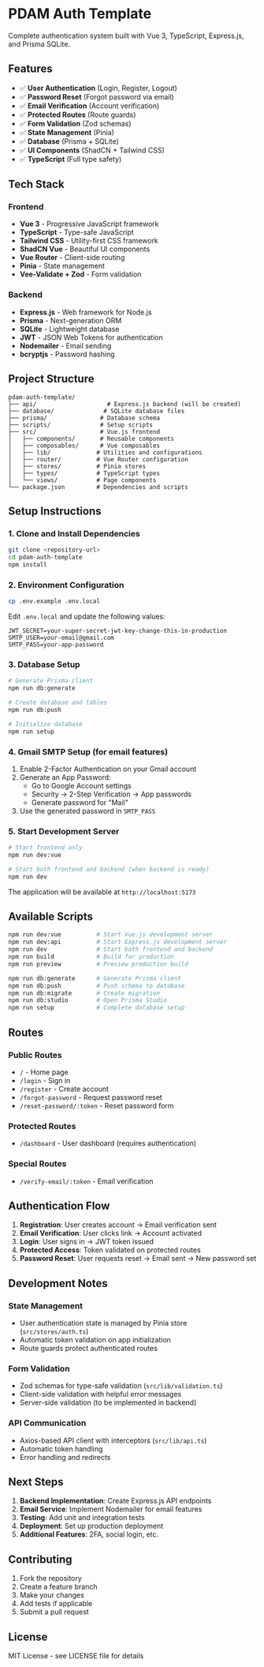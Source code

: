 # PDAM Auth Template

Complete authentication system built with Vue 3, TypeScript, Express.js, and Prisma SQLite.

## Features

- ✅ **User Authentication** (Login, Register, Logout)
- ✅ **Password Reset** (Forgot password via email)
- ✅ **Email Verification** (Account verification)
- ✅ **Protected Routes** (Route guards)
- ✅ **Form Validation** (Zod schemas)
- ✅ **State Management** (Pinia)
- ✅ **Database** (Prisma + SQLite)
- ✅ **UI Components** (ShadCN + Tailwind CSS)
- ✅ **TypeScript** (Full type safety)

## Tech Stack

### Frontend
- **Vue 3** - Progressive JavaScript framework
- **TypeScript** - Type-safe JavaScript
- **Tailwind CSS** - Utility-first CSS framework
- **ShadCN Vue** - Beautiful UI components
- **Vue Router** - Client-side routing
- **Pinia** - State management
- **Vee-Validate + Zod** - Form validation

### Backend
- **Express.js** - Web framework for Node.js
- **Prisma** - Next-generation ORM
- **SQLite** - Lightweight database
- **JWT** - JSON Web Tokens for authentication
- **Nodemailer** - Email sending
- **bcryptjs** - Password hashing

## Project Structure

```
pdam-auth-template/
├── api/                    # Express.js backend (will be created)
├── database/              # SQLite database files
├── prisma/               # Database schema
├── scripts/              # Setup scripts
├── src/                  # Vue.js frontend
│   ├── components/       # Reusable components
│   ├── composables/      # Vue composables
│   ├── lib/             # Utilities and configurations
│   ├── router/          # Vue Router configuration
│   ├── stores/          # Pinia stores
│   ├── types/           # TypeScript types
│   └── views/           # Page components
└── package.json         # Dependencies and scripts
```

## Setup Instructions

### 1. Clone and Install Dependencies

```bash
git clone <repository-url>
cd pdam-auth-template
npm install
```

### 2. Environment Configuration

```bash
cp .env.example .env.local
```

Edit `.env.local` and update the following values:

```env
JWT_SECRET=your-super-secret-jwt-key-change-this-in-production
SMTP_USER=your-email@gmail.com
SMTP_PASS=your-app-password
```

### 3. Database Setup

```bash
# Generate Prisma client
npm run db:generate

# Create database and tables
npm run db:push

# Initialize database
npm run setup
```

### 4. Gmail SMTP Setup (for email features)

1. Enable 2-Factor Authentication on your Gmail account
2. Generate an App Password:
   - Go to Google Account settings
   - Security → 2-Step Verification → App passwords
   - Generate password for "Mail"
3. Use the generated password in `SMTP_PASS`

### 5. Start Development Server

```bash
# Start frontend only
npm run dev:vue

# Start both frontend and backend (when backend is ready)
npm run dev
```

The application will be available at `http://localhost:5173`

## Available Scripts

```bash
npm run dev:vue          # Start Vue.js development server
npm run dev:api          # Start Express.js development server
npm run dev              # Start both frontend and backend
npm run build            # Build for production
npm run preview          # Preview production build

npm run db:generate      # Generate Prisma client
npm run db:push          # Push schema to database
npm run db:migrate       # Create migration
npm run db:studio        # Open Prisma Studio
npm run setup            # Complete database setup
```

## Routes

### Public Routes
- `/` - Home page
- `/login` - Sign in
- `/register` - Create account
- `/forgot-password` - Request password reset
- `/reset-password/:token` - Reset password form

### Protected Routes
- `/dashboard` - User dashboard (requires authentication)

### Special Routes
- `/verify-email/:token` - Email verification

## Authentication Flow

1. **Registration**: User creates account → Email verification sent
2. **Email Verification**: User clicks link → Account activated
3. **Login**: User signs in → JWT token issued
4. **Protected Access**: Token validated on protected routes
5. **Password Reset**: User requests reset → Email sent → New password set

## Development Notes

### State Management
- User authentication state is managed by Pinia store (`src/stores/auth.ts`)
- Automatic token validation on app initialization
- Route guards protect authenticated routes

### Form Validation
- Zod schemas for type-safe validation (`src/lib/validation.ts`)
- Client-side validation with helpful error messages
- Server-side validation (to be implemented in backend)

### API Communication
- Axios-based API client with interceptors (`src/lib/api.ts`)
- Automatic token handling
- Error handling and redirects

## Next Steps

1. **Backend Implementation**: Create Express.js API endpoints
2. **Email Service**: Implement Nodemailer for email features
3. **Testing**: Add unit and integration tests
4. **Deployment**: Set up production deployment
5. **Additional Features**: 2FA, social login, etc.

## Contributing

1. Fork the repository
2. Create a feature branch
3. Make your changes
4. Add tests if applicable
5. Submit a pull request

## License

MIT License - see LICENSE file for details